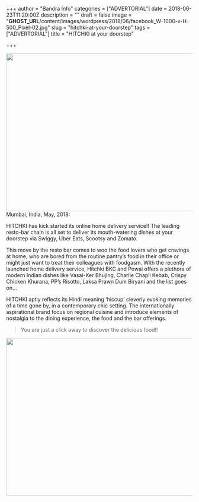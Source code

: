 +++
author = "Bandra Info"
categories = ["ADVERTORIAL"]
date = 2018-06-23T11:20:00Z
description = ""
draft = false
image = "__GHOST_URL__/content/images/wordpress/2018/06/facebook_W-1000-x-H-500_Pixel-02.jpg"
slug = "hitchki-at-your-doorstep"
tags = ["ADVERTORIAL"]
title = "HITCHKI at your doorstep"

+++


<p><img loading="lazy" class="aligncenter size-full wp-image-12556" src="https://i0.wp.com/bandra.info/wp-content/uploads/2018/06/facebook_W-1000-x-H-500_Pixel-02.jpg?resize=850%2C425&#038;ssl=1" alt="" width="850" height="425" srcset="https://i0.wp.com/bandra.info/wp-content/uploads/2018/06/facebook_W-1000-x-H-500_Pixel-02.jpg?w=1000&amp;ssl=1 1000w, https://i0.wp.com/bandra.info/wp-content/uploads/2018/06/facebook_W-1000-x-H-500_Pixel-02.jpg?resize=500%2C250&amp;ssl=1 500w, https://i0.wp.com/bandra.info/wp-content/uploads/2018/06/facebook_W-1000-x-H-500_Pixel-02.jpg?resize=768%2C384&amp;ssl=1 768w, https://i0.wp.com/bandra.info/wp-content/uploads/2018/06/facebook_W-1000-x-H-500_Pixel-02.jpg?resize=280%2C140&amp;ssl=1 280w, https://i0.wp.com/bandra.info/wp-content/uploads/2018/06/facebook_W-1000-x-H-500_Pixel-02.jpg?resize=850%2C425&amp;ssl=1 850w, https://i0.wp.com/bandra.info/wp-content/uploads/2018/06/facebook_W-1000-x-H-500_Pixel-02.jpg?resize=600%2C300&amp;ssl=1 600w" sizes="(max-width: 850px) 100vw, 850px" data-recalc-dims="1" /><br />
Mumbai, India, May, 2018:</p>
<p>HITCHKI has kick started its online home delivery service!! The leading resto-bar chain is all set to deliver its mouth-watering dishes at your doorstep via Swiggy, Uber Eats, Scootsy and Zomato.</p>
<p>This move by the resto bar comes to woo the food lovers who get cravings at home, who are bored from the routine pantry’s food in their office or might just want to treat their colleagues with foodgasm. With the recently launched home delivery service, Hitchki BKC and Powai offers a plethora of modern Indian dishes like Vasai-Ker Bhujing, Charlie Chapli Kebab, Crispy Chicken Khurana, PP’s Risotto, Laksa Prawn Dum Biryani and the list goes on…</p>
<p>HITCHKI aptly reflects its Hindi meaning ‘hiccup’ cleverly evoking memories of a time gone by, in a contemporary chic setting. The internationally aspirational brand focus on regional cuisine and introduce elements of nostalgia to the dining experience, the food and the bar offerings.</p>
<blockquote><p>You are just a click away to discover the delicious food!!</p></blockquote>
<p><img loading="lazy" class="size-full wp-image-12555 aligncenter" src="https://i2.wp.com/bandra.info/wp-content/uploads/2018/06/facebook_W-1000-x-H-500_Pixel-01.jpg?resize=850%2C425&#038;ssl=1" alt="" width="850" height="425" srcset="https://i2.wp.com/bandra.info/wp-content/uploads/2018/06/facebook_W-1000-x-H-500_Pixel-01.jpg?w=1000&amp;ssl=1 1000w, https://i2.wp.com/bandra.info/wp-content/uploads/2018/06/facebook_W-1000-x-H-500_Pixel-01.jpg?resize=500%2C250&amp;ssl=1 500w, https://i2.wp.com/bandra.info/wp-content/uploads/2018/06/facebook_W-1000-x-H-500_Pixel-01.jpg?resize=768%2C384&amp;ssl=1 768w, https://i2.wp.com/bandra.info/wp-content/uploads/2018/06/facebook_W-1000-x-H-500_Pixel-01.jpg?resize=280%2C140&amp;ssl=1 280w, https://i2.wp.com/bandra.info/wp-content/uploads/2018/06/facebook_W-1000-x-H-500_Pixel-01.jpg?resize=850%2C425&amp;ssl=1 850w, https://i2.wp.com/bandra.info/wp-content/uploads/2018/06/facebook_W-1000-x-H-500_Pixel-01.jpg?resize=600%2C300&amp;ssl=1 600w" sizes="(max-width: 850px) 100vw, 850px" data-recalc-dims="1" /></p>



